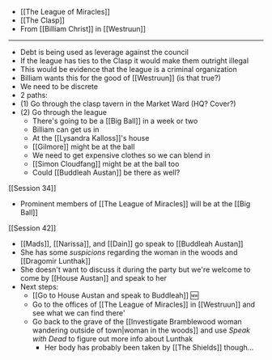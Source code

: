 - [[The League of Miracles]]
- [[The Clasp]]
- From [[Billiam Christ]] in [[Westruun]]
---
- Debt is being used as leverage against the council
- If the league has ties to the Clasp it would make them outright illegal
- This would be evidence that the league is a criminal organization
- Billiam wants this for the good of [[Westruun]] (is that true?)
- We need to be discrete
- 2 paths:
- (1) Go through the clasp tavern in the Market Ward (HQ? Cover?)
- (2) Go through the league
	- There's going to be a [[Big Ball]] in a week or two
	- Billiam can get us in
	- At the [[Lysandra Kalloss]]'s house
	- [[Gilmore]] might be at the ball
	- We need to get expensive clothes so we can blend in
	- [[Simon Cloudfang]] might be at the ball too
	- Could [[Buddleah Austan]] be there as well?

[[Session 34]]
- Prominent members of [[The League of Miracles]] will be at the [[Big Ball]]

[[Session 42]]
- [[Mads]], [[Narissa]], and [[Dain]] go speak to [[Buddleah Austan]]
- She has some *suspicions* regarding the woman in the woods and [[Dragomir Lunthak]]
- She doesn't want to discuss it during the party but we're welcome to come by [[House Austan]] and speak to her
- Next steps:
	- [[Go to House Austan and speak to Buddleah]] 🆕
	- Go to the offices of [[The League of Miracles]] in [[Westruun]] and see what we can find there'
	- Go back to the grave of the [[Investigate Bramblewood woman wandering outside of town|woman in the woods]] and use *Speak with Dead* to figure out more info about Lunthak
		- Her body has probably been taken by [[The Shields]] though...
